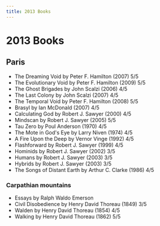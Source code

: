 ```yaml
---
title: 2013 Books
---
```


# 2013 Books

## Paris

- The Dreaming Void by Peter F. Hamilton (2007) 5/5
- The Evolutionary Void by Peter F. Hamilton (2009) 5/5
- The Ghost Brigades by John Scalzi (2006) 4/5
- The Last Colony by John Scalzi (2007) 4/5
- The Temporal Void by Peter F. Hamilton (2008) 5/5
- Brasyl by Ian McDonald (2007) 4/5
- Calculating God by Robert J. Sawyer (2000) 4/5
- Mindscan by Robert J. Sawyer (2005) 5/5
- Tau Zero by Poul Anderson (1970) 4/5
- The Mote in God's Eye by Larry Niven (1974) 4/5
- A Fire Upon the Deep by Vernor Vinge (1992) 4/5
- Flashforward by Robert J. Sawyer (1999) 4/5
- Hominids by Robert J. Sawyer (2002) 3/5
- Humans by Robert J. Sawyer (2003) 3/5
- Hybrids by Robert J. Sawyer (2003) 3/5
- The Songs of Distant Earth by Arthur C. Clarke (1986) 4/5

### Carpathian mountains

- Essays by Ralph Waldo Emerson
- Civil Disobedience by Henry David Thoreau (1849) 3/5
- Walden by Henry David Thoreau (1854) 4/5
- Walking by Henry David Thoreau (1862) 5/5
